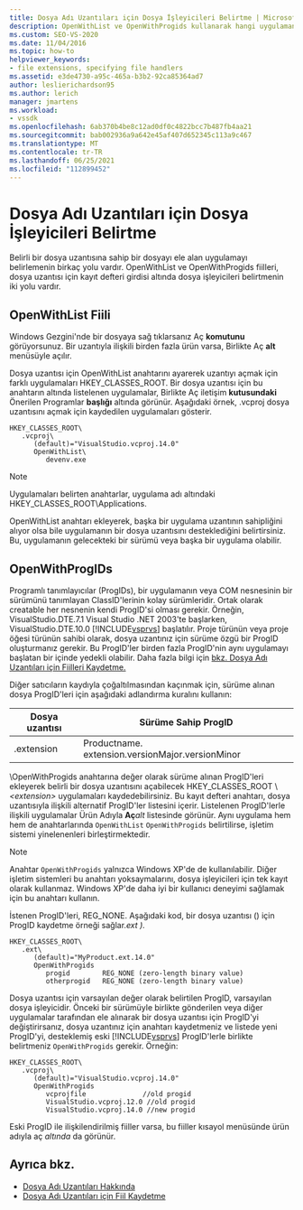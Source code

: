 ```yaml
---
title: Dosya Adı Uzantıları için Dosya İşleyicileri Belirtme | Microsoft Docs
description: OpenWithList ve OpenWithProgids kullanarak hangi uygulamanın Visual Studio SDK'sı içinde dosya uzantısını işleyeni belirlemeyi öğrenin.
ms.custom: SEO-VS-2020
ms.date: 11/04/2016
ms.topic: how-to
helpviewer_keywords:
- file extensions, specifying file handlers
ms.assetid: e3de4730-a95c-465a-b3b2-92ca85364ad7
author: leslierichardson95
ms.author: lerich
manager: jmartens
ms.workload:
- vssdk
ms.openlocfilehash: 6ab370b4be8c12ad0df0c4822bcc7b487fb4aa21
ms.sourcegitcommit: bab002936a9a642e45af407d652345c113a9c467
ms.translationtype: MT
ms.contentlocale: tr-TR
ms.lasthandoff: 06/25/2021
ms.locfileid: "112899452"
---
```

# <a name="specifying-file-handlers-for-file-name-extensions"></a>Dosya Adı Uzantıları için Dosya İşleyicileri Belirtme
Belirli bir dosya uzantısına sahip bir dosyayı ele alan uygulamayı belirlemenin birkaç yolu vardır. OpenWithList ve OpenWithProgids fiilleri, dosya uzantısı için kayıt defteri girdisi altında dosya işleyicileri belirtmenin iki yolu vardır.

## <a name="openwithlist-verb"></a>OpenWithList Fiili
 Windows Gezgini'nde bir dosyaya sağ tıklarsanız Aç **komutunu** görüyorsunuz. Bir uzantıyla ilişkili birden fazla ürün varsa, Birlikte Aç **alt** menüsüyle açılır.

 Dosya uzantısı için OpenWithList anahtarını ayarerek uzantıyı açmak için farklı uygulamaları HKEY_CLASSES_ROOT. Bir dosya uzantısı için bu anahtarın altında listelenen uygulamalar, Birlikte Aç iletişim **kutusundaki** Önerilen Programlar **başlığı** altında görünür. Aşağıdaki örnek, .vcproj dosya uzantısını açmak için kaydedilen uygulamaları gösterir.

```
HKEY_CLASSES_ROOT\
   .vcproj\
      (default)="VisualStudio.vcproj.14.0"
      OpenWithList\
         devenv.exe
```

> [!NOTE]
> Uygulamaları belirten anahtarlar, uygulama adı altındaki HKEY_CLASSES_ROOT\Applications.

 OpenWithList anahtarı ekleyerek, başka bir uygulama uzantının sahipliğini alıyor olsa bile uygulamanın bir dosya uzantısını desteklediğini belirtirsiniz. Bu, uygulamanın gelecekteki bir sürümü veya başka bir uygulama olabilir.

## <a name="openwithprogids"></a>OpenWithProgIDs
 Programlı tanımlayıcılar (ProgIDs), bir uygulamanın veya COM nesnesinin bir sürümünü tanımlayan ClassID'lerinin kolay sürümleridir. Ortak olarak creatable her nesnenin kendi ProgID'si olması gerekir. Örneğin, VisualStudio.DTE.7.1 Visual Studio .NET 2003'te başlarken, VisualStudio.DTE.10.0 [!INCLUDE[vsprvs](../code-quality/includes/vsprvs_md.md)] başlatılır. Proje türünün veya proje öğesi türünün sahibi olarak, dosya uzantınız için sürüme özgü bir ProgID oluşturmanız gerekir. Bu ProgID'ler birden fazla ProgID'nin aynı uygulamayı başlatan bir içinde yedekli olabilir. Daha fazla bilgi için [bkz. Dosya Adı Uzantıları için Fiilleri Kaydetme.](../extensibility/registering-verbs-for-file-name-extensions.md)

 Diğer satıcıların kaydıyla çoğaltılmasından kaçınmak için, sürüme alınan dosya ProgID'leri için aşağıdaki adlandırma kuralını kullanın:

|Dosya uzantısı|Sürüme Sahip ProgID|
|--------------------|----------------------|
|.extension|Productname. extension.versionMajor.versionMinor|

 \OpenWithProgids anahtarına değer olarak sürüme alınan ProgID'leri ekleyerek belirli bir dosya uzantısını açabilecek HKEY_CLASSES_ROOT \\ *\<extension>* uygulamaları kaydedebilirsiniz. Bu kayıt defteri anahtarı, dosya uzantısıyla ilişkili alternatif ProgID'ler listesini içerir. Listelenen ProgID'lerle ilişkili uygulamalar Ürün Adıyla **Aç**_alt_ listesinde görünür. Aynı uygulama hem hem de anahtarlarında `OpenWithList` `OpenWithProgids` belirtilirse, işletim sistemi yinelenenleri birleştirmektedir.

> [!NOTE]
> Anahtar `OpenWithProgids` yalnızca Windows XP'de de kullanılabilir. Diğer işletim sistemleri bu anahtarı yoksaymalarını, dosya işleyicileri için tek kayıt olarak kullanmaz. Windows XP'de daha iyi bir kullanıcı deneyimi sağlamak için bu anahtarı kullanın.

 İstenen ProgID'leri, REG_NONE. Aşağıdaki kod, bir dosya uzantısı () için ProgID kaydetme örneği sağlar.*ext ).*

```
HKEY_CLASSES_ROOT\
   .ext\
      (default)="MyProduct.ext.14.0"
      OpenWithProgids
         progid        REG_NONE (zero-length binary value)
         otherprogid   REG_NONE (zero-length binary value)
```

 Dosya uzantısı için varsayılan değer olarak belirtilen ProgID, varsayılan dosya işleyicidir. Önceki bir sürümüyle birlikte gönderilen veya diğer uygulamalar tarafından ele alınarak bir dosya uzantısı için ProgID'yi değiştirirsanız, dosya uzantınız için anahtarı kaydetmeniz ve listede yeni ProgID'yi, desteklemiş eski [!INCLUDE[vsprvs](../code-quality/includes/vsprvs_md.md)] ProgID'lerle birlikte belirtmeniz `OpenWithProgids` gerekir. Örneğin:

```
HKEY_CLASSES_ROOT\
   .vcproj\
      (default)="VisualStudio.vcproj.14.0"
      OpenWithProgids
         vcprojfile              //old progid
         VisualStudio.vcproj.12.0 //old progid
         VisualStudio.vcproj.14.0 //new progid
```

 Eski ProgID ile ilişkilendirilmiş fiiller varsa, bu fiiller kısayol menüsünde ürün adıyla aç  *altında* da görünür.

## <a name="see-also"></a>Ayrıca bkz.
- [Dosya Adı Uzantıları Hakkında](../extensibility/about-file-name-extensions.md)
- [Dosya Adı Uzantıları için Fiil Kaydetme](../extensibility/registering-verbs-for-file-name-extensions.md)
